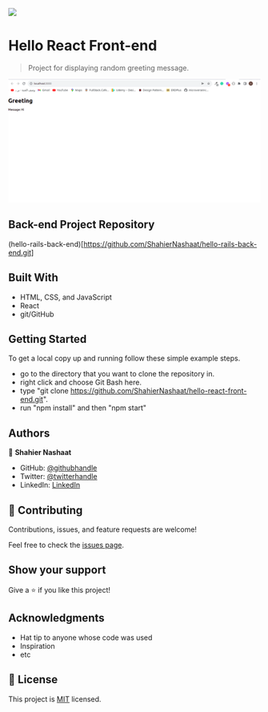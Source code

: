 ![](https://img.shields.io/badge/Microverse-blueviolet)

# Hello React Front-end

> Project for displaying random greeting message.

![screenshot](./app_screenshot.png)


## Back-end Project Repository
(hello-rails-back-end)[https://github.com/ShahierNashaat/hello-rails-back-end.git]


## Built With

- HTML, CSS, and JavaScript
- React
- git/GitHub

## Getting Started

To get a local copy up and running follow these simple example steps.

- go to the directory that you want to clone the repository in.
- right click and choose Git Bash here.
- type "git clone https://github.com/ShahierNashaat/hello-react-front-end.git".
- run "npm install" and then "npm start"

## Authors

👤 **Shahier Nashaat**

- GitHub: [@githubhandle](https://github.com/ShahierNashaat)
- Twitter: [@twitterhandle](https://twitter.com/ShahierN)
- LinkedIn: [LinkedIn](https://www.linkedin.com/in/shahier-nashaat-73519313a/)

## 🤝 Contributing

Contributions, issues, and feature requests are welcome!

Feel free to check the [issues page](../../issues/).

## Show your support

Give a ⭐️ if you like this project!

## Acknowledgments

- Hat tip to anyone whose code was used
- Inspiration
- etc

## 📝 License

This project is [MIT](./MIT.md) licensed.
